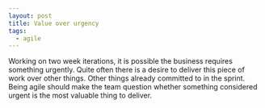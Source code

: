 ```yaml
---
layout: post
title: Value over urgency
tags:
  - agile
---
```


Working on two week iterations, it is possible the business requires something urgently. Quite often there is a desire to deliver this piece of work over other things. Other things already committed to in the sprint. Being agile should make the team question whether something considered urgent is the most valuable thing to deliver.